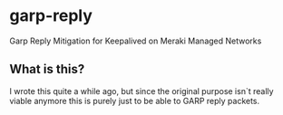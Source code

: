 # garp-reply
Garp Reply Mitigation for Keepalived on Meraki Managed Networks

## What is this?

I wrote this quite a while ago, but since the original purpose isn`t really viable anymore this is purely just to be able to GARP reply packets. 

